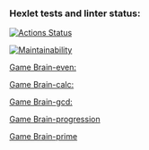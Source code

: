 ### Hexlet tests and linter status:
[![Actions Status](https://github.com/Disv-23/frontend-project-44/workflows/hexlet-check/badge.svg)](https://github.com/Disv-23/frontend-project-44/actions)

[![Maintainability](https://api.codeclimate.com/v1/badges/1bfab0f4e521174e44ce/maintainability)](https://codeclimate.com/github/Disv-23/frontend-project-44/maintainability)

[Game Brain-even: ](https://asciinema.org/a/qXrtz0Ii5vuq8y6jMOIvLb5Ww)

[Game Brain-calc:](https://asciinema.org/a/XfKdVthcrmxKGmgDKftcOJBLX)

[Game Brain-gcd:](https://asciinema.org/a/EqRBDFU0PNveRYcOprxk9dQIr)

[Game Brain-progression](https://asciinema.org/a/jxY3wWMOS4xb18EOp4BIQX9P9)

[Game Brain-prime](https://asciinema.org/a/cMUYoPxCpMRiIbnfeLRUwC5bm)